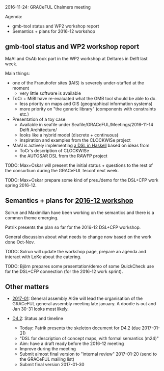 2016-11-24: GRACeFUL Chalmers meeting

Agenda:
* gmb-tool status and WP2 workshop report
* Semantics + plans for 2016-12 workshop

## gmb-tool status and WP2 workshop report

MaAl and OsAb took part in the WP2 workshop at Deltares in Delft last
week.

Main things:
* one of the Franuhofer sites (IAIS) is severely under-staffed at the moment
    * very little software is available
* ToCr + MiBl have re-evaluated what the GMB tool should be able to do.
    * less priority on maps and GIS (geographical information systems)
    * more priority on "the generic library" (components with constraints etc.)
* Presentation of a toy case
    * Available in seafile under Seafile/GRACeFUL/Meetings/2016-11-14 Delft Architecture/
    * looks like a hybrid model (discrete + continuous)
    * inspiration and examples from the CLOCKWISe project
* MaAl is actively implementing [a DSL in Haskell](https://github.com/GRACeFUL-project/GenericLibrary) based on ideas from
    * ToCr's description of CLOCKWISe
    * the AUTOSAR DSL from the RAWFP project

TODO: Max+Oskar will present the initial status + questions to the rest of the consortium during the GRACeFUL teconf next week.

TODO: Max+Oskar prepare some kind of pres./demo for the DSL+CFP work spring 2016-12.

## Semantics + plans for [2016-12 workshop](../2016-12/)

Solrun and Maximilian have been working on the semantics and there is
a common theme emerging.

Patrik presents the plan so far for the 2016-12 DSL+CFP workshop.

General discussion about what needs to change now based on the work
done Oct-Nov.

TODO: Solrun will update the workshop page, prepare an agenda and interact with LoKe about the catering.

TODO: Björn prepares some presentation/demo of some QuickCheck use for the DSL+CFP connection (for the 2016-12 work sprint).

## Other matters

* [2017-01](../2017-01): General assembly
AlGe will lead the organisation of the GRACeFUL general assembly
meeting late january. A doodle is out and Jan 30-31 looks most likely.

* [D4.2](../deliverables/d4.2/): Status and timeline
    * Today: Patrik presents the skeleton document for D4.2 (due 2017-01-31)
    * "DSL for description of concept maps, with formal semantics (m24)"
    * Aim: have a draft ready before the 2016-12 meeting
	* Improve during the meeting
	* Submit almost final version to "internal review" 2017-01-20 (send to the GRACeFUL mailing list)
	* Submit final version 2017-01-30

